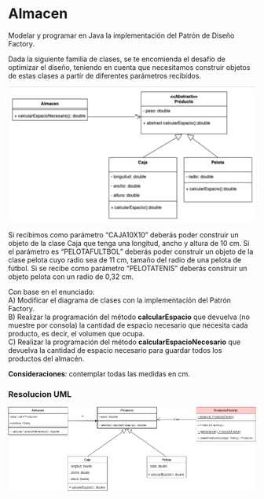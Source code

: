
# Almacen

Modelar y programar en Java la implementación del Patrón de Diseño Factory.

Dada la siguiente familia de clases, se te encomienda el desafío de optimizar el diseño, teniendo en cuenta que necesitamos construir objetos de estas clases a partir de diferentes parámetros recibidos.

![UML-Consigna]( https://github.com/soymilidev/JAVA-I/blob/main/C19/C19-Mesa-Almacen/img/EjercicioMesa.png )

Si recibimos como parámetro “CAJA10X10” deberás poder construir un objeto de la clase Caja que tenga una longitud, ancho y altura de 10 cm. Si el parámetro es “PELOTAFULTBOL” deberás poder construir un objeto de la clase pelota cuyo radio sea de 11 cm, tamaño del radio de una pelota de fútbol. Si se recibe como parámetro “PELOTATENIS” deberás construir un objeto pelota con un radio de 0,32 cm.

Con base en el enunciado:  
A) Modificar el diagrama de clases con la implementación del Patrón Factory.  
B) Realizar la programación del método **calcularEspacio** que devuelva (no muestre por consola) la cantidad de espacio necesario que necesita cada producto, es decir, el volumen que ocupa.  
C) Realizar la programación del método **calcularEspacioNecesario** que devuelva la cantidad de espacio necesario para guardar todos los productos del almacén.  

**Consideraciones**: contemplar todas las medidas en cm.

### Resolucion UML
![UML-Almacen]( https://github.com/soymilidev/JAVA-I/blob/main/C19/C19-Mesa-Almacen/img/UML-Almacen.png )
